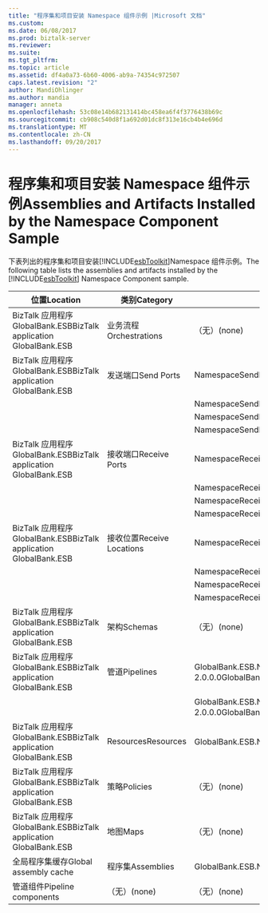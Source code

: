 ```yaml
---
title: "程序集和项目安装 Namespace 组件示例 |Microsoft 文档"
ms.custom: 
ms.date: 06/08/2017
ms.prod: biztalk-server
ms.reviewer: 
ms.suite: 
ms.tgt_pltfrm: 
ms.topic: article
ms.assetid: df4a0a73-6b60-4006-ab9a-74354c972507
caps.latest.revision: "2"
author: MandiOhlinger
ms.author: mandia
manager: anneta
ms.openlocfilehash: 53c08e14b682131414bc458ea6f4f3776438b69c
ms.sourcegitcommit: cb908c540d8f1a692d01dc8f313e16cb4b4e696d
ms.translationtype: MT
ms.contentlocale: zh-CN
ms.lasthandoff: 09/20/2017
---
```

# <a name="assemblies-and-artifacts-installed-by-the-namespace-component-sample"></a><span data-ttu-id="9c021-102">程序集和项目安装 Namespace 组件示例</span><span class="sxs-lookup"><span data-stu-id="9c021-102">Assemblies and Artifacts Installed by the Namespace Component Sample</span></span>
<span data-ttu-id="9c021-103">下表列出的程序集和项目安装[!INCLUDE[esbToolkit](../includes/esbtoolkit-md.md)]Namespace 组件示例。</span><span class="sxs-lookup"><span data-stu-id="9c021-103">The following table lists the assemblies and artifacts installed by the [!INCLUDE[esbToolkit](../includes/esbtoolkit-md.md)] Namespace Component sample.</span></span>  
  
|<span data-ttu-id="9c021-104">位置</span><span class="sxs-lookup"><span data-stu-id="9c021-104">Location</span></span>|<span data-ttu-id="9c021-105">类别</span><span class="sxs-lookup"><span data-stu-id="9c021-105">Category</span></span>|<span data-ttu-id="9c021-106">名称和版本的组件</span><span class="sxs-lookup"><span data-stu-id="9c021-106">Name and version of the component</span></span>|  
|--------------|--------------|---------------------------------------|  
|<span data-ttu-id="9c021-107">BizTalk 应用程序 GlobalBank.ESB</span><span class="sxs-lookup"><span data-stu-id="9c021-107">BizTalk application GlobalBank.ESB</span></span>|<span data-ttu-id="9c021-108">业务流程</span><span class="sxs-lookup"><span data-stu-id="9c021-108">Orchestrations</span></span>|<span data-ttu-id="9c021-109">（无）</span><span class="sxs-lookup"><span data-stu-id="9c021-109">(none)</span></span>|  
|<span data-ttu-id="9c021-110">BizTalk 应用程序 GlobalBank.ESB</span><span class="sxs-lookup"><span data-stu-id="9c021-110">BizTalk application GlobalBank.ESB</span></span>|<span data-ttu-id="9c021-111">发送端口</span><span class="sxs-lookup"><span data-stu-id="9c021-111">Send Ports</span></span>|<span data-ttu-id="9c021-112">NamespaceSendPortAdd_to_Remove</span><span class="sxs-lookup"><span data-stu-id="9c021-112">NamespaceSendPortAdd_to_Remove</span></span>|  
|||<span data-ttu-id="9c021-113">NamespaceSendPortAdd_to_PassThrough</span><span class="sxs-lookup"><span data-stu-id="9c021-113">NamespaceSendPortAdd_to_PassThrough</span></span>|  
|||<span data-ttu-id="9c021-114">NamespaceSendPortPassthrough_to_Remove</span><span class="sxs-lookup"><span data-stu-id="9c021-114">NamespaceSendPortPassthrough_to_Remove</span></span>|  
|||<span data-ttu-id="9c021-115">NamespaceSendPortAddViaExtraction_to_PassThrough</span><span class="sxs-lookup"><span data-stu-id="9c021-115">NamespaceSendPortAddViaExtraction_to_PassThrough</span></span>|  
|<span data-ttu-id="9c021-116">BizTalk 应用程序 GlobalBank.ESB</span><span class="sxs-lookup"><span data-stu-id="9c021-116">BizTalk application GlobalBank.ESB</span></span>|<span data-ttu-id="9c021-117">接收端口</span><span class="sxs-lookup"><span data-stu-id="9c021-117">Receive Ports</span></span>|<span data-ttu-id="9c021-118">NamespaceReceivePortAdd_to_PassThrough</span><span class="sxs-lookup"><span data-stu-id="9c021-118">NamespaceReceivePortAdd_to_PassThrough</span></span>|  
|||<span data-ttu-id="9c021-119">NamespaceReceivePortAdd_to_Remove</span><span class="sxs-lookup"><span data-stu-id="9c021-119">NamespaceReceivePortAdd_to_Remove</span></span>|  
|||<span data-ttu-id="9c021-120">NamespaceReceivePortPassThrough_to_Remove</span><span class="sxs-lookup"><span data-stu-id="9c021-120">NamespaceReceivePortPassThrough_to_Remove</span></span>|  
|||<span data-ttu-id="9c021-121">NamespaceReceivePortAddViaExtraction_to_PassThrough</span><span class="sxs-lookup"><span data-stu-id="9c021-121">NamespaceReceivePortAddViaExtraction_to_PassThrough</span></span>|  
|<span data-ttu-id="9c021-122">BizTalk 应用程序 GlobalBank.ESB</span><span class="sxs-lookup"><span data-stu-id="9c021-122">BizTalk application GlobalBank.ESB</span></span>|<span data-ttu-id="9c021-123">接收位置</span><span class="sxs-lookup"><span data-stu-id="9c021-123">Receive Locations</span></span>|<span data-ttu-id="9c021-124">NamespaceReceivePortAdd_to_PassThrough</span><span class="sxs-lookup"><span data-stu-id="9c021-124">NamespaceReceivePortAdd_to_PassThrough</span></span>|  
|||<span data-ttu-id="9c021-125">NamespaceReceivePortAdd_to_Remove</span><span class="sxs-lookup"><span data-stu-id="9c021-125">NamespaceReceivePortAdd_to_Remove</span></span>|  
|||<span data-ttu-id="9c021-126">NamespaceReceivePortPassThrough_to_Remove</span><span class="sxs-lookup"><span data-stu-id="9c021-126">NamespaceReceivePortPassThrough_to_Remove</span></span>|  
|||<span data-ttu-id="9c021-127">NamespaceReceivePortAddViaExtraction_to_PassThrough</span><span class="sxs-lookup"><span data-stu-id="9c021-127">NamespaceReceivePortAddViaExtraction_to_PassThrough</span></span>|  
|<span data-ttu-id="9c021-128">BizTalk 应用程序 GlobalBank.ESB</span><span class="sxs-lookup"><span data-stu-id="9c021-128">BizTalk application GlobalBank.ESB</span></span>|<span data-ttu-id="9c021-129">架构</span><span class="sxs-lookup"><span data-stu-id="9c021-129">Schemas</span></span>|<span data-ttu-id="9c021-130">（无）</span><span class="sxs-lookup"><span data-stu-id="9c021-130">(none)</span></span>|  
|<span data-ttu-id="9c021-131">BizTalk 应用程序 GlobalBank.ESB</span><span class="sxs-lookup"><span data-stu-id="9c021-131">BizTalk application GlobalBank.ESB</span></span>|<span data-ttu-id="9c021-132">管道</span><span class="sxs-lookup"><span data-stu-id="9c021-132">Pipelines</span></span>|<span data-ttu-id="9c021-133">GlobalBank.ESB.Namespace.Pipelines.NamespaceSampleReceivePipeline 版本 2.0.0.0</span><span class="sxs-lookup"><span data-stu-id="9c021-133">GlobalBank.ESB.Namespace.Pipelines.NamespaceSampleReceivePipeline Version 2.0.0.0</span></span>|  
|||<span data-ttu-id="9c021-134">GlobalBank.ESB.Namespace.Pipelines.NamespaceSampleSendPipeline 版本 2.0.0.0</span><span class="sxs-lookup"><span data-stu-id="9c021-134">GlobalBank.ESB.Namespace.Pipelines.NamespaceSampleSendPipeline Version 2.0.0.0</span></span>|  
|<span data-ttu-id="9c021-135">BizTalk 应用程序 GlobalBank.ESB</span><span class="sxs-lookup"><span data-stu-id="9c021-135">BizTalk application GlobalBank.ESB</span></span>|<span data-ttu-id="9c021-136">Resources</span><span class="sxs-lookup"><span data-stu-id="9c021-136">Resources</span></span>|<span data-ttu-id="9c021-137">GlobalBank.ESB.Namespace.Pipelines 版本 2.0.0.0</span><span class="sxs-lookup"><span data-stu-id="9c021-137">GlobalBank.ESB.Namespace.Pipelines Version 2.0.0.0</span></span>|  
|<span data-ttu-id="9c021-138">BizTalk 应用程序 GlobalBank.ESB</span><span class="sxs-lookup"><span data-stu-id="9c021-138">BizTalk application GlobalBank.ESB</span></span>|<span data-ttu-id="9c021-139">策略</span><span class="sxs-lookup"><span data-stu-id="9c021-139">Policies</span></span>|<span data-ttu-id="9c021-140">（无）</span><span class="sxs-lookup"><span data-stu-id="9c021-140">(none)</span></span>|  
|<span data-ttu-id="9c021-141">BizTalk 应用程序 GlobalBank.ESB</span><span class="sxs-lookup"><span data-stu-id="9c021-141">BizTalk application GlobalBank.ESB</span></span>|<span data-ttu-id="9c021-142">地图</span><span class="sxs-lookup"><span data-stu-id="9c021-142">Maps</span></span>|<span data-ttu-id="9c021-143">（无）</span><span class="sxs-lookup"><span data-stu-id="9c021-143">(none)</span></span>|  
|<span data-ttu-id="9c021-144">全局程序集缓存</span><span class="sxs-lookup"><span data-stu-id="9c021-144">Global assembly cache</span></span>|<span data-ttu-id="9c021-145">程序集</span><span class="sxs-lookup"><span data-stu-id="9c021-145">Assemblies</span></span>|<span data-ttu-id="9c021-146">GlobalBank.ESB.Namespace.Pipelines 版本 2.0.0.0</span><span class="sxs-lookup"><span data-stu-id="9c021-146">GlobalBank.ESB.Namespace.Pipelines Version 2.0.0.0</span></span>|  
|<span data-ttu-id="9c021-147">管道组件</span><span class="sxs-lookup"><span data-stu-id="9c021-147">Pipeline components</span></span>|<span data-ttu-id="9c021-148">（无）</span><span class="sxs-lookup"><span data-stu-id="9c021-148">(none)</span></span>|<span data-ttu-id="9c021-149">（无）</span><span class="sxs-lookup"><span data-stu-id="9c021-149">(none)</span></span>|